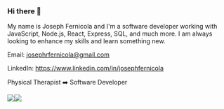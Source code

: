 ### Hi there 👋


My name is Joseph Fernicola and I'm a software developer working with JavaScript, Node.js, React, Express, SQL, and much more. I am always looking to enhance my skills and learn something new.

Email:  josephrfernicola@gmail.com <br />

LinkedIn:  https://www.linkedin.com/in/josephfernicola <br />

Physical Therapist ➡️ Software Developer

<div style="display: flex; flex-direction: row;">
 <img class="img" src="https://github-readme-stats-weld-six-22.vercel.app/api?username=josephfernicola&count_private=true&show_icons=true&theme=tokyonight" />
 <img class="img" src="https://github-readme-stats-weld-six-22.vercel.app/api/top-langs/?username=josephfernicola&theme=tokyonight&layout=compact" />
</div>
